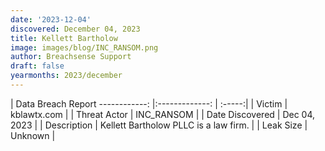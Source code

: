 ```yaml
---
date: '2023-12-04'
discovered: December 04, 2023
title: Kellett Bartholow
image: images/blog/INC_RANSOM.png
author: Breachsense Support
draft: false
yearmonths: 2023/december
---
```



| Data Breach Report
------------:     |:-------------:    | :-----:|
| Victim      | kblawtx.com      | 
| Threat Actor      | INC_RANSOM      | 
| Date Discovered      | Dec 04, 2023      | 
| Description      | Kellett Bartholow PLLC is a law firm.      | 
| Leak Size      | Unknown      | 

